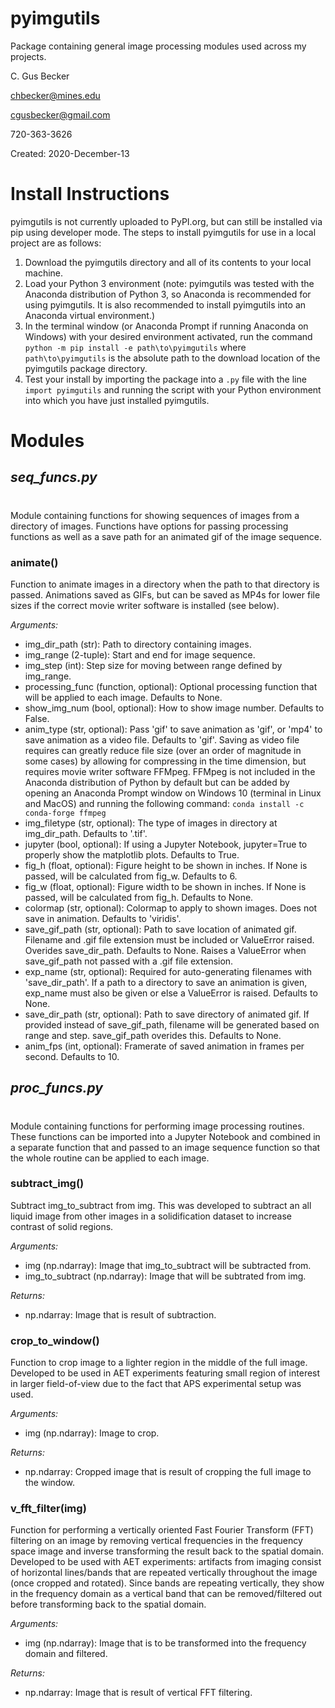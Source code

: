 # **pyimgutils**
Package containing general image processing modules used across my projects.

C. Gus Becker

chbecker@mines.edu

cgusbecker@gmail.com

720-363-3626

Created: 2020-December-13

#

# **Install Instructions**
pyimgutils is not currently uploaded to PyPI.org, but can still be installed via pip using developer mode. The steps to install pyimgutils for use in a local project are as follows:

1. Download the pyimgutils directory and all of its contents to your local machine.
2. Load your Python 3 environment (note: pyimgutils was tested with the Anaconda distribution of Python 3, so Anaconda is recommended for using pyimgutils. It is also recommended to install pyimgutils into an Anaconda virtual environment.)
3. In the terminal window (or Anaconda Prompt if running Anaconda on Windows) with your desired environment activated, run the command `python -m pip install -e path\to\pyimgutils` where `path\to\pyimgutils` is the absolute path to the download location of the pyimgutils package directory.
4. Test your install by importing the package into a `.py` file with the line `import pyimgutils` and running the script with your Python environment into which you have just installed pyimgutils.

# **Modules**

## ***seq_funcs.py***
#
Module containing functions for showing sequences of images from a directory of images. Functions have options for passing processing functions as well as a save path for an animated gif of the image sequence.

### **animate()**

Function to animate images in a directory when the path to that directory is passed. Animations saved as GIFs, but can be saved as MP4s for lower file sizes if the correct movie writer software is installed (see below).

*Arguments:*

- img_dir_path (str): Path to directory containing images.
- img_range (2-tuple): Start and end for image sequence.
- img_step (int): Step size for moving between range defined by img_range.
- processing_func (function, optional): Optional processing function that will be applied to each image. Defaults to None.
- show_img_num (bool, optional): How to show image number. Defaults to False. 
- anim_type (str, optional): Pass 'gif' to save animation as 'gif', or 'mp4' to save animation as a video file. Defaults to 'gif'. Saving as video file requires can greatly reduce file size (over an order of magnitude in some cases) by allowing for compressing in the time dimension, but requires movie writer software FFMpeg. FFMpeg is not included in the Anaconda distribution of Python by default but can be added by opening an Anaconda Prompt window on Windows 10 (terminal in Linux and MacOS) and running the following command:
`conda install -c conda-forge ffmpeg`
- img_filetype (str, optional): The type of images in directory at img_dir_path. Defaults to '.tif'.
- jupyter (bool, optional): If using a Jupyter Notebook, jupyter=True to properly show the matplotlib plots. Defaults to True.
- fig_h (float, optional): Figure height to be shown in inches. If None is passed, will be calculated from fig_w. Defaults to 6.
- fig_w (float, optional): Figure width to be shown in inches. If None is passed, will be calculated from fig_h. Defaults to None.
- colormap (str, optional): Colormap to apply to shown images. Does not save in animation. Defaults to 'viridis'.
- save_gif_path (str, optional): Path to save location of animated gif. Filename and .gif file extension must be included or ValueError raised. Overides save_dir_path. Defaults to None. Raises a ValueError when save_gif_path not passed with a .gif file extension.
- exp_name (str, optional): Required for auto-generating filenames with 'save_dir_path'. If a path to a directory to save an animation is given, exp_name must also be given or else a ValueError is raised. Defaults to None.
- save_dir_path (str, optional): Path to save directory of animated gif. If provided instead of save_gif_path, filename will be generated based on range and step. save_gif_path overides this. Defaults to None.
- anim_fps (int, optional): Framerate of saved animation in frames per second. Defaults to 10.

## ***proc_funcs.py***
#
Module containing functions for performing image processing routines. These functions can be imported into a Jupyter Notebook and combined in a separate function that and passed to an image sequence function so that the whole routine can be applied to each image.

### **subtract_img()**

Subtract img_to_subtract from img. This was developed to subtract an all liquid image from other images in a solidification dataset to increase contrast of solid regions.

*Arguments:*

- img (np.ndarray): Image that img_to_subtract will be subtracted from. 
- img_to_subtract (np.ndarray): Image that will be subtrated from img.

*Returns:*

- np.ndarray: Image that is result of subtraction.

### **crop_to_window()**

Function to crop image to a lighter region in the middle of the full image. Developed to be used in AET experiments featuring small region of interest in larger field-of-view due to the fact that APS experimental setup was used. 

*Arguments:*

- img (np.ndarray): Image to crop.

*Returns:* 

- np.ndarray: Cropped image that is result of cropping the full image to the window.

### **v_fft_filter(img)**

Function for performing a vertically oriented Fast Fourier Transform (FFT) filtering on an image by removing vertical frequencies in the frequency space image and inverse transforming the result back to the spatial domain. Developed to be used with AET experiments: artifacts from imaging consist of horizontal lines/bands that are repeated vertically throughout the image (once cropped and rotated). Since bands are repeating vertically, they show in the frequency domain as a vertical band that can be removed/filtered out before transforming back to the spatial domain.

*Arguments:*

- img (np.ndarray): Image that is to be transformed into the frequency domain and filtered.

*Returns:*

- np.ndarray: Image that is result of vertical FFT filtering.